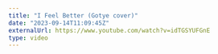 ```yaml
---
title: "I Feel Better (Gotye cover)"
date: "2023-09-14T11:09:45Z"
externalUrl: https://www.youtube.com/watch?v=idTGSYUFGnE
type: video
---
```

